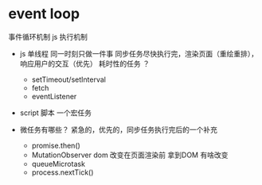 # event loop 
事件循环机制 js 执行机制

- js 单线程
    同一时刻只做一件事
    同步任务尽快执行完，渲染页面（重绘重排），响应用户的交互（优先）
    耗时性的任务 ？
    - setTimeout/setInterval
    - fetch
    - eventListener
- script 脚本
    一个宏任务

- 微任务有哪些？
  紧急的，优先的，同步任务执行完后的一个补充
    - promise.then()
    - MutationObserver 
        dom 改变在页面渲染前 拿到DOM 有啥改变
    - queueMicrotask
    - process.nextTick()